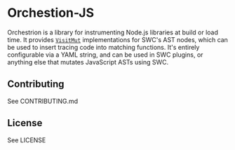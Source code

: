 # Orchestion-JS

Orchestrion is a library for instrumenting Node.js libraries at build or load time.
It provides [`VisitMut`] implementations for SWC's AST nodes, which can be used to insert tracing code into matching functions.
It's entirely configurable via a YAML string, and can be used in SWC plugins, or anything else that mutates JavaScript ASTs using SWC.

## Contributing

See CONTRIBUTING.md

## License

See LICENSE

[`VisitMut`]: https://rustdoc.swc.rs/swc_core/ecma/visit/trait.VisitMut.html
